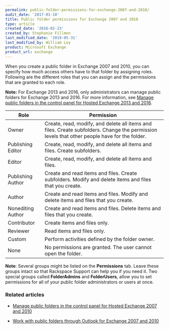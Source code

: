 ```yaml
---
permalink: public-folder-permissions-for-exchange-2007-and-2010/
audit_date: '2017-01-10'
title: Public folder permissions for Exchange 2007 and 2010
type: article
created_date: '2016-02-23'
created_by: Stephanie Fillmon
last_modified_date: '2019-05-31'
last_modified_by: William Loy
product: Microsoft Exchange
product_url: exchange
---
```


When you create a public folder in Exchange 2007 and 2010, you can specify how much access others have to that folder by assigning roles. Following are the different roles that you can assign and the permissions that are granted to each role.

**Note:** For Exchange 2013 and 2016, only administrators can manage public folders for Exchange 2013 and 2016. For more information, see [Manage public folders in the control panel for Hosted Exchange 2013 and 2016](/support/how-to/manage-public-folders-in-the-control-panel-for-hosted-exchange-2013/).

| Role              | Permission           |
|-------------------|----------------------|
| Owner             | Create, read, modify, and delete all items and files. Create subfolders. Change the permission levels that other people have for the folder. |
| Publishing Editor | Create, read, modify, and delete all items and files. Create subfolders. |
| Editor            | Create, read, modify, and delete all items and files.  |
| Publishing Author | Create and read items and files. Create subfolders. Modify and delete items and files that you create. |
| Author            | Create and read items and files. Modify and delete items and files that you create. |
| Nonediting Author | Create and read items and files. Delete items and files that you create. |
| Contributor       | Create items and files only. |
| Reviewer          | Read items and files only. |
| Custom            | Perform activities defined by the folder owner. |
| None              | No permissions are granted. The user cannot open the folder. |

**Note**: Several groups might be listed on the **Permissions** tab. Leave these groups intact so that Rackspace Support can help you if you need it. Two special groups called **FolderAdmins** and **FolderUsers**, allow you to set permissions for all of your public folder administrators or users at once.

### Related articles

- [Manage public folders in the control panel for Hosted Exchange 2007 and 2010](/support/how-to/manage-public-folders-in-the-control-panel-for-hosted-exchange-2007-and-2010/)

- [Work with public folders through Outlook for Exchange 2007 and 2010](/support/how-to/working-with-public-folders-through-outlook-for-exchange-2007-and-2010/)
